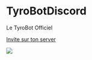 # TyroBotDiscord
Le TyroBot Officiel

<a href="https://discord.com/oauth2/authorize?client_id=856464238720712715&permissions=8&scope=bot">Invite sur ton server</a>

<img src="https://user-images.githubusercontent.com/63310746/141393900-8b07723b-7552-4111-a55c-9cd7de6888e2.png">
